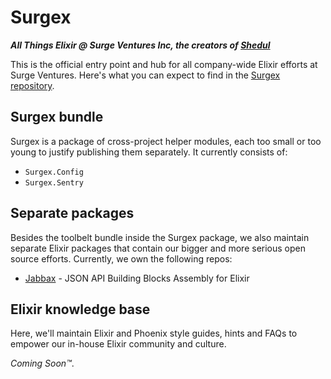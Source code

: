 # Surgex

***All Things Elixir @ Surge Ventures Inc, the creators of [Shedul](https://www.shedul.com)***

This is the official entry point and hub for all company-wide Elixir efforts at Surge Ventures.
Here's what you can expect to find in the
[Surgex repository](https://github.com/surgeventures/surgex).

## Surgex bundle

Surgex is a package of cross-project helper modules, each too small or too young to justify
publishing them separately. It currently consists of:

- `Surgex.Config`
- `Surgex.Sentry`

## Separate packages

Besides the toolbelt bundle inside the Surgex package, we also maintain separate Elixir packages
that contain our bigger and more serious open source efforts. Currently, we own the following repos:

- [Jabbax](https://github.com/surgeventures/jabbax) - JSON API Building Blocks Assembly for Elixir

## Elixir knowledge base

Here, we'll maintain Elixir and Phoenix style guides, hints and FAQs to empower our in-house Elixir
community and culture.

*Coming Soon™*.
